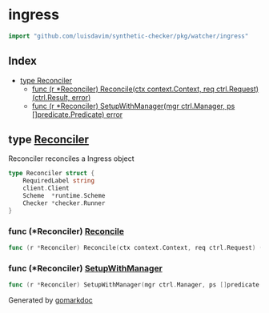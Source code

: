 <!-- Code generated by gomarkdoc. DO NOT EDIT -->

# ingress

```go
import "github.com/luisdavim/synthetic-checker/pkg/watcher/ingress"
```

## Index

- [type Reconciler](<#type-reconciler>)
  - [func (r *Reconciler) Reconcile(ctx context.Context, req ctrl.Request) (ctrl.Result, error)](<#func-reconciler-reconcile>)
  - [func (r *Reconciler) SetupWithManager(mgr ctrl.Manager, ps []predicate.Predicate) error](<#func-reconciler-setupwithmanager>)


## type [Reconciler](<https://github.com/luisdavim/synthetic-checker/blob/main/pkg/watcher/ingress/reconciler.go#L50-L55>)

Reconciler reconciles a Ingress object

```go
type Reconciler struct {
    RequiredLabel string
    client.Client
    Scheme  *runtime.Scheme
    Checker *checker.Runner
}
```

### func \(\*Reconciler\) [Reconcile](<https://github.com/luisdavim/synthetic-checker/blob/main/pkg/watcher/ingress/reconciler.go#L76>)

```go
func (r *Reconciler) Reconcile(ctx context.Context, req ctrl.Request) (ctrl.Result, error)
```

### func \(\*Reconciler\) [SetupWithManager](<https://github.com/luisdavim/synthetic-checker/blob/main/pkg/watcher/ingress/reconciler.go#L57>)

```go
func (r *Reconciler) SetupWithManager(mgr ctrl.Manager, ps []predicate.Predicate) error
```



Generated by [gomarkdoc](<https://github.com/princjef/gomarkdoc>)
